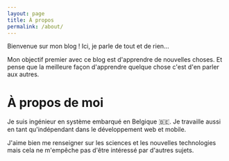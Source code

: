 ```yaml
---
layout: page
title: À propos
permalink: /about/
---
```


Bienvenue sur mon blog !
Ici, je parle de tout et de rien...

Mon objectif premier avec ce blog est d'apprendre de nouvelles choses.
Et pense que la meilleure façon d'apprendre quelque chose c'est d'en parler aux autres.

# À propos de moi

Je suis ingénieur en système embarqué en Belgique 🇧🇪.
Je travaille aussi en tant qu'indépendant dans le développement web et mobile.

J'aime bien me renseigner sur les sciences et les nouvelles technologies mais cela ne m'empêche pas d'être intéressé par d'autres sujets.
